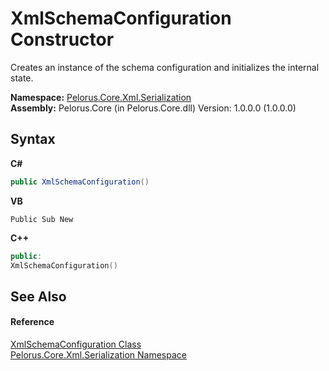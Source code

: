 # XmlSchemaConfiguration Constructor 
 

Creates an instance of the schema configuration and initializes the internal state.

**Namespace:**&nbsp;<a href="9052B9D6">Pelorus.Core.Xml.Serialization</a><br />**Assembly:**&nbsp;Pelorus.Core (in Pelorus.Core.dll) Version: 1.0.0.0 (1.0.0.0)

## Syntax

**C#**<br />
``` C#
public XmlSchemaConfiguration()
```

**VB**<br />
``` VB
Public Sub New
```

**C++**<br />
``` C++
public:
XmlSchemaConfiguration()
```


## See Also


#### Reference
<a href="4EE6CF69">XmlSchemaConfiguration Class</a><br /><a href="9052B9D6">Pelorus.Core.Xml.Serialization Namespace</a><br />